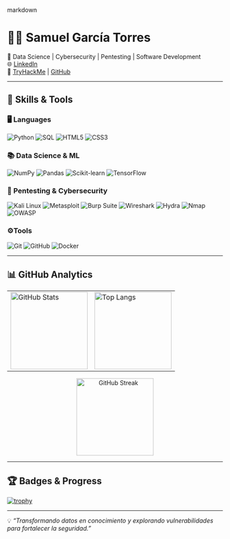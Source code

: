markdown
# 👨‍💻 Samuel García Torres  

📌 Data Science | Cybersecurity | Pentesting | Software Development  
🌐 [LinkedIn](https://www.linkedin.com/in/samuelgarciatorres-datascience-cybersecurity)  
🔗 [TryHackMe](https://tryhackme.com/p/samuelpentesting) | [GitHub](https://github.com/samuel1599gt)  

---

## 🚀 Skills & Tools  

### 🖥️ Languages
![Python](https://img.shields.io/badge/Python-3776AB?style=for-the-badge&logo=python&logoColor=white)
![SQL](https://img.shields.io/badge/SQL-4479A1?style=for-the-badge&logo=postgresql&logoColor=white)
![HTML5](https://img.shields.io/badge/HTML5-E34F26?style=for-the-badge&logo=html5&logoColor=white)
![CSS3](https://img.shields.io/badge/CSS3-1572B6?style=for-the-badge&logo=css3&logoColor=white)

### 📚 Data Science & ML
![NumPy](https://img.shields.io/badge/Numpy-013243?style=for-the-badge&logo=numpy&logoColor=white)
![Pandas](https://img.shields.io/badge/Pandas-150458?style=for-the-badge&logo=pandas&logoColor=white)
![Scikit-learn](https://img.shields.io/badge/Scikit--learn-F7931E?style=for-the-badge&logo=scikit-learn&logoColor=white)
![TensorFlow](https://img.shields.io/badge/TensorFlow-FF6F00?style=for-the-badge&logo=tensorflow&logoColor=white)

### 🔐 Pentesting & Cybersecurity
![Kali Linux](https://img.shields.io/badge/Kali_Linux-557C94?style=for-the-badge&logo=kalilinux&logoColor=white)
![Metasploit](https://img.shields.io/badge/Metasploit-2E8B57?style=for-the-badge)
![Burp Suite](https://img.shields.io/badge/Burp_Suite-F47F24?style=for-the-badge&logo=burpsuite&logoColor=white)
![Wireshark](https://img.shields.io/badge/Wireshark-1679A7?style=for-the-badge&logo=wireshark&logoColor=white)
![Hydra](https://img.shields.io/badge/Hydra-333333?style=for-the-badge)
![Nmap](https://img.shields.io/badge/Nmap-4682B4?style=for-the-badge)
![OWASP](https://img.shields.io/badge/OWASP-000000?style=for-the-badge&logo=owasp&logoColor=white)

### ⚙️Tools
![Git](https://img.shields.io/badge/Git-F05032?style=for-the-badge&logo=git&logoColor=white)
![GitHub](https://img.shields.io/badge/GitHub-181717?style=for-the-badge&logo=github&logoColor=white)
![Docker](https://img.shields.io/badge/Docker-2496ED?style=for-the-badge&logo=docker&logoColor=white)

---

## 📊 GitHub Analytics  

<table>
<tr>
<td>
<img src="https://github-readme-stats.vercel.app/api?username=samuel1599gt&show_icons=true&theme=tokyonight" alt="GitHub Stats" height="180px"/>
</td>
<td>
<img src="https://github-readme-stats.vercel.app/api/top-langs/?username=samuel1599gt&layout=compact&theme=tokyonight" alt="Top Langs" height="180px"/>
</td>
</tr>
</table>

<div align="center">
<img src="https://streak-stats.demolab.com?user=samuel1599gt&theme=tokyonight&hide_border=false" alt="GitHub Streak" height="180px"/>
</div>

---

## 🏆 Badges & Progress  
[![trophy](https://github-profile-trophy.vercel.app/?username=samuel1599gt&theme=tokyonight&no-frame=true&row=1&column=6)](https://github.com/ryo-ma/github-profile-trophy)

---

💡 *“Transformando datos en conocimiento y explorando vulnerabilidades para fortalecer la seguridad.”*
